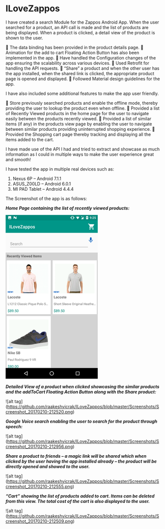 # ILoveZappos

I have created a search Module for the Zappos Android App. When the user searched for a product, an API call is made and the list of products are being displayed. When a product is clicked, a detail view of the product is shown to the user. 

 The data binding has been provided in the product details page.
 Animation for the add to cart Floating Action Button has also been implemented in the app.
 Have handled the Configuration changes of the app ensuring the scalability across various devices.
 Used Retrofit for handling the API requests.
 “Share” a product and when the other user has the app installed, when the shared link is clicked, the appropriate product page is opened and displayed.
 Followed Material design guidelines for the app. 

I have also included some additional features to make the app user friendly. 

 Store previously searched products and enable the offline mode, thereby providing the user to lookup the product even when offline.
 Provided a list of Recently Viewed products in the home page for the user to navigate easily between the products recently viewed.
 Provided a list of similar items (if any) in the products view page by enabling the user to navigate between similar products providing uninterrupted shopping experience.
 Provided the Shopping cart page thereby tracking and displaying all the items added to the cart.

I have made use of the API I had and tried to extract and showcase as much information as I could in multiple ways to make the user experience great and smooth! 

I have tested the app in multiple real devices such as:

1.	Nexus 6P – Android 7.1.1 
2.	ASUS_Z00LD – Android 6.0.1
3.	MI PAD Tablet – Android 4.4.4

The Screenshot of the app is as follows:

<i><b>Home Page containing the list of recently viewed products:</b></i>

<div style="img-align:center"><img src="https://github.com/raakeshvicrak/ILoveZappos/blob/master/Screenshots/Screenshot_20170210-212529.png" width="300"></div>

<i><b>Detailed View of a product when clicked showcasing the similar products and the addToCart Floating Action Button along with the Share product:</b></i>

![alt tag] (https://github.com/raakeshvicrak/ILoveZappos/blob/master/Screenshots/Screenshot_20170210-212520.png)

<i><b>Google Voice search enabling the user to search for the product through speech:</b></i>

![alt tag] (https://github.com/raakeshvicrak/ILoveZappos/blob/master/Screenshots/Screenshot_20170210-212956.png)

<i><b>Share a product to friends – a magic link will be shared which when clicked by the user having the app installed already – the product will be directly opened and showed to the user.</b></i>

![alt tag] (https://github.com/raakeshvicrak/ILoveZappos/blob/master/Screenshots/Screenshot_20170210-212555.png)

<i><b>“Cart” showing the list of products added to cart. Items can be deleted from this view. The total cost of the cart is also displayed to the user.</b></i>

![alt tag] (https://github.com/raakeshvicrak/ILoveZappos/blob/master/Screenshots/Screenshot_20170210-212509.png)

